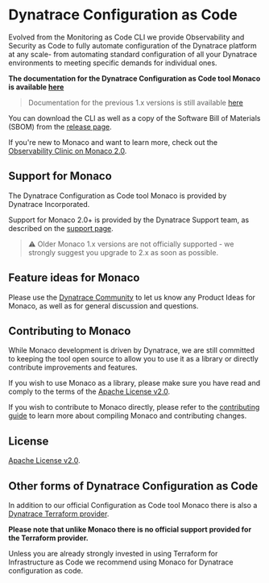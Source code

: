 # Dynatrace Configuration as Code

Evolved from the Monitoring as Code CLI we provide Observability and Security as Code to fully automate configuration of the Dynatrace platform at any scale- from automating standard configuration of all your Dynatrace environments to meeting specific demands for individual ones.

**The documentation for the Dynatrace Configuration as Code tool Monaco is available [here](https://www.dynatrace.com/support/help/setup-and-configuration/monitoring-as-code)**

> Documentation for the previous 1.x versions is still available [here](https://dynatrace.github.io/dynatrace-configuration-as-code/)

You can download the CLI as well as a copy of the Software Bill of Materials (SBOM) from the [release page](https://github.com/Dynatrace/dynatrace-configuration-as-code/releases).

If you're new to Monaco and want to learn more, check out the [Observability Clinic on Monaco 2.0](https://dt-url.net/monaco-observability-clinic).

## Support for Monaco

The Dynatrace Configuration as Code tool Monaco is provided by Dynatrace Incorporated.

Support for Monaco 2.0+ is provided by the Dynatrace Support team, as described on the [support page](https://support.dynatrace.com/).

> ⚠️ Older Monaco 1.x versions are not officially supported - we strongly suggest you upgrade to 2.x as soon as possible.

## Feature ideas for Monaco

Please use the [Dynatrace Community](https://community.dynatrace.com/) to let us know any Product Ideas for Monaco, as well as for general discussion and questions.

## Contributing to Monaco

While Monaco development is driven by Dynatrace, we are still committed to keeping the tool open source to allow you to use it as a library or directly contribute improvements and features.

If you wish to use Monaco as a library, please make sure you have read and comply to the terms of the [Apache License v2.0](https://github.com/dynatrace-oss/dynatrace-monitoring-as-code/blob/main/LICENSE).

If you wish to contribute to Monaco directly, please refer to the [contributing guide](./CONTRIBUTING.md) to learn more about compiling Monaco and contributing changes.

## License
[Apache License v2.0](https://github.com/dynatrace-oss/dynatrace-monitoring-as-code/blob/main/LICENSE).

## Other forms of Dynatrace Configuration as Code

In addition to our official Configuration as Code tool Monaco there is also a [Dynatrace Terraform provider](https://github.com/dynatrace-oss/terraform-provider-dynatrace).

**Please note that unlike Monaco there is no official support provided for the Terraform provider.**

Unless you are already strongly invested in using Terraform for Infrastructure as Code we recommend using Monaco for Dynatrace configuration as code.
